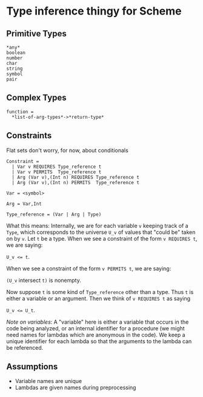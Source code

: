 Type inference thingy for Scheme
================================

Primitive Types
---------------
```
*any*
boolean
number
char
string
symbol
pair
```

Complex Types
-------------
```
function =
  *list-of-arg-types*->*return-type*
```

Constraints
-----------
Flat sets
don't worry, for now, about conditionals
```
Constraint =
  | Var v REQUIRES Type_reference t
  | Var v PERMITS  Type_reference t
  | Arg (Var v),(Int n) REQUIRES Type_reference t
  | Arg (Var v),(Int n) PERMITS  Type_reference t

Var = <symbol>

Arg = Var,Int

Type_reference = (Var | Arg | Type)
```

What this means: Internally, we are for each variable `v` keeping track of a
`Type`, which corresponds to the universe `U_v` of values that "could be" taken
on by `v`.  Let `t` be a type.  When we see a constraint of the form `v REQUIRES t`,
we are saying:

`U_v <= t`.

When we see a constraint of the form `v PERMITS t`, we are saying:

`(U_v` intersect `t)` is nonempty.

Now suppose `t` is some kind of `Type_reference` other than a type.  Thus `t` is
either a variable or an argument.  Then we think of `v REQUIRES t` as saying

`U_v <= U_t`.

_Note on variables_: A "variable" here is either a variable that occurs in the
code being analyzed, or an internal identifier for a procedure (we might need
names for lambdas which are anonymous in the code).  We keep a unique
identifier for each lambda so that the arguments to the lambda can be
referenced.

Assumptions
-----------
* Variable names are unique
* Lambdas are given names during preprocessing



